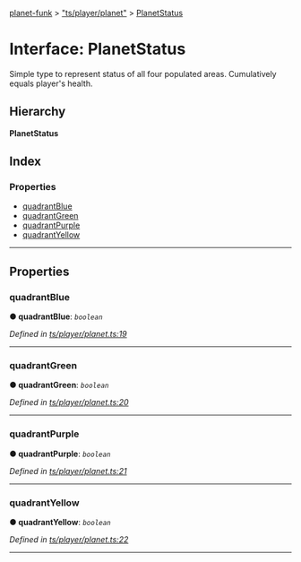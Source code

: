 [planet-funk](../README.md) > ["ts/player/planet"](../modules/_ts_player_planet_.md) > [PlanetStatus](../interfaces/_ts_player_planet_.planetstatus.md)

# Interface: PlanetStatus

Simple type to represent status of all four populated areas. Cumulatively equals player's health.

## Hierarchy

**PlanetStatus**

## Index

### Properties

* [quadrantBlue](_ts_player_planet_.planetstatus.md#quadrantblue)
* [quadrantGreen](_ts_player_planet_.planetstatus.md#quadrantgreen)
* [quadrantPurple](_ts_player_planet_.planetstatus.md#quadrantpurple)
* [quadrantYellow](_ts_player_planet_.planetstatus.md#quadrantyellow)

---

## Properties

<a id="quadrantblue"></a>

###  quadrantBlue

**● quadrantBlue**: *`boolean`*

*Defined in [ts/player/planet.ts:19](https://github.com/WilliamRADFunk/planet-funk/blob/7d8bccd/src/ts/player/planet.ts#L19)*

___
<a id="quadrantgreen"></a>

###  quadrantGreen

**● quadrantGreen**: *`boolean`*

*Defined in [ts/player/planet.ts:20](https://github.com/WilliamRADFunk/planet-funk/blob/7d8bccd/src/ts/player/planet.ts#L20)*

___
<a id="quadrantpurple"></a>

###  quadrantPurple

**● quadrantPurple**: *`boolean`*

*Defined in [ts/player/planet.ts:21](https://github.com/WilliamRADFunk/planet-funk/blob/7d8bccd/src/ts/player/planet.ts#L21)*

___
<a id="quadrantyellow"></a>

###  quadrantYellow

**● quadrantYellow**: *`boolean`*

*Defined in [ts/player/planet.ts:22](https://github.com/WilliamRADFunk/planet-funk/blob/7d8bccd/src/ts/player/planet.ts#L22)*

___

